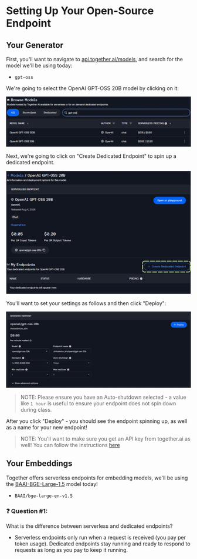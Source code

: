 # Setting Up Your Open-Source Endpoint

## Your Generator

First, you'll want to navigate to [api.together.ai/models](https://api.together.ai/models), and search for the model we'll be using today: 

- `gpt-oss`

We're going to select the OpenAI GPT-OSS 20B model by clicking on it:

![image](./images/Z82ArVL.png)

Next, we're going to click on "Create Dedicated Endpoint" to spin up a dedicated endpoint. 

![image](./images/dWqtZ6i.png)

You'll want to set your settings as follows and then click "Deploy": 

![image](./images/eZvZGZo%20-%20Imgur.png)

> NOTE: Please ensure you have an Auto-shutdown selected - a value like `1 hour` is useful to ensure your endpoint does not spin down during class.

After you click "Deploy" - you should see the endpoint spinning up, as well as a name for your new endpoint!

> NOTE: You'll want to make sure you get an API key from together.ai as well! You can follow the instructions [here](https://docs.together.ai/reference/authentication-1)

## Your Embeddings 

Together offers serverless endpoints for embedding models, we'll be using the [BAAI-BGE-Large-1.5](https://huggingface.co/BAAI/bge-large-en-v1.5) model today!

- `BAAI/bge-large-en-v1.5`

### ❓ Question #1: 

What is the difference between serverless and dedicated endpoints?

  - Serverless endpoints only run when a request is received (you pay per token usage). Dedicated endpoints stay running and ready to respond to requests as long as you pay to keep it running.